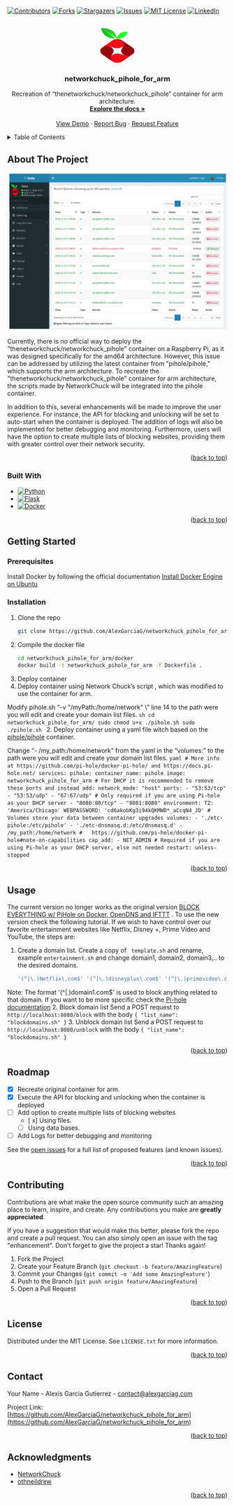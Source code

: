<!-- Improved compatibility of back to top link: See: https://github.com/othneildrew/Best-README-Template/pull/73 -->

<a name="readme-top"></a>

<!--
*** Thanks for checking out the Best-README-Template. If you have a suggestion
*** that would make this better, please fork the repo and create a pull request
*** or simply open an issue with the tag "enhancement".
*** Don't forget to give the project a star!
*** Thanks again! Now go create something AMAZING! :D
-->

<!-- PROJECT SHIELDS -->

<!--
*** I'm using markdown "reference style" links for readability.
*** Reference links are enclosed in brackets [ ] instead of parentheses ( ).
*** See the bottom of this document for the declaration of the reference variables
*** for contributors-url, forks-url, etc. This is an optional, concise syntax you may use.
*** https://www.markdownguide.org/basic-syntax/#reference-style-links
-->

[![Contributors][contributors-shield]][contributors-url]
[![Forks][forks-shield]][forks-url]
[![Stargazers][stars-shield]][stars-url]
[![Issues][issues-shield]][issues-url]
[![MIT License][license-shield]][license-url]
[![LinkedIn][linkedin-shield]][linkedin-url]
<!-- PROJECT LOGO -->

<br />
<div align="center">
  <a href="https://github.com/AlexGarciaG/networkchuck_pihole_for_arm">
    <img src="images/logo.png" alt="Logo" width="80" height="80">
  </a>

<h3 align="center">networkchuck_pihole_for_arm</h3>

<p align="center">
    Recreation of “thenetworkchuck/networkchuck_pihole” container for arm architecture.
    <br />
    <a href="https://github.com/AlexGarciaG/networkchuck_pihole_for_arm"><strong>Explore the docs »</strong></a>
    <br />
    <br />
    <a href="https://github.com/AlexGarciaG/networkchuck_pihole_for_arm">View Demo</a>
    ·
    <a href="https://github.com/AlexGarciaG/networkchuck_pihole_for_arm/issues">Report Bug</a>
    ·
    <a href="https://github.com/AlexGarciaG/networkchuck_pihole_for_arm/issues">Request Feature</a>
  </p>
</div>

<!-- TABLE OF CONTENTS -->

<details>
  <summary>Table of Contents</summary>
  <ol>
    <li>
      <a href="#about-the-project">About The Project</a>
      <ul>
        <li><a href="#built-with">Built With</a></li>
      </ul>
    </li>
    <li>
      <a href="#getting-started">Getting Started</a>
      <ul>
        <li><a href="#prerequisites">Prerequisites</a></li>
        <li><a href="#installation">Installation</a></li>
      </ul>
    </li>
    <li><a href="#usage">Usage</a></li>
    <li><a href="#roadmap">Roadmap</a></li>
    <li><a href="#contributing">Contributing</a></li>
    <li><a href="#license">License</a></li>
    <li><a href="#contact">Contact</a></li>
    <li><a href="#acknowledgments">Acknowledgments</a></li>
  </ol>
</details>

<!-- ABOUT THE PROJECT -->

## About The Project

[![Product Name Screen Shot][product-screenshot]](https://example.com)

Currently, there is no official way to deploy the "thenetworkchuck/networkchuck_pihole" container on a Raspberry Pi, as it was designed specifically for the amd64 architecture. However, this issue can be addressed by utilizing the latest container from "pihole/pihole," which supports the arm architecture. To recreate the "thenetworkchuck/networkchuck_pihole" container for arm architecture, the scripts made by NetworkChuck will be integrated into the pihole container.

In addition to this, several enhancements will be made to improve the user experience. For instance, the API for blocking and unlocking will be set to auto-start when the container is deployed. The addition of logs will also be implemented for better debugging and monitoring. Furthermore, users will have the option to create multiple lists of blocking websites, providing them with greater control over their network security.

<p align="right">(<a href="#readme-top">back to top</a>)</p>

### Built With
* [![Python][Python.js]][Python-url]
* [![Flask][Flask.js]][Flask-url]
* [![Docker][Docker.js]][Docker-url]


<p align="right">(<a href="#readme-top">back to top</a>)</p>

<!-- GETTING STARTED -->

## Getting Started

### Prerequisites

Install Docker by following the official documentation [Install Docker Engine on Ubuntu](https://docs.docker.com/engine/install/)

### Installation

1. Clone the repo
   ```sh
   git clone https://github.com/AlexGarciaG/networkchuck_pihole_for_arm.git
   ```
2. Compile the docker file
   ```sh
   cd networkchuck_pihole_for_arm/docker
   docker build -t networkchuck_pihole_for_arm -f Dockerfile .
   ```
3. Deploy container 
  1. Deploy container using Network Chuck’s script , which was modified to use the container for arm.

  Modify pihole.sh “-v "/myPath:/home/network" \” line 14  to the path were you will edit and create your domain list files. 
    ```sh
    cd networkchuck_pihole_for_arm/
    sudo chmod u+x ./pihole.sh
    sudo ./pihole.sh
    ```
  2. Deploy container using a yaml file witch based on the [pihole/pihole](https://hub.docker.com/r/pihole/pihole) container. 

  Change “- /my_path:/home/network”  from the yaml in the “volumes:” to the path were you will edit and create your domain list files. 
    ```yaml
    # More info at https://github.com/pi-hole/docker-pi-hole/ and https://docs.pi-hole.net/
    services:
      pihole:
        container_name: pihole
        image: networkchuck_pihole_for_arm
        # For DHCP it is recommended to remove these ports and instead add: network_mode: "host"
        ports:
          - "53:53/tcp"
          - "53:53/udp"
          - "67:67/udp" # Only required if you are using Pi-hole as your DHCP server
          - "8080:80/tcp"
          - "8081:8080"
        environment:
          TZ: 'America/Chicago'
          WEBPASSWORD: 'cd6akobKg3i94kQKMWD*_aCcqN4_JD'
        # Volumes store your data between container upgrades
        volumes:
          - './etc-pihole:/etc/pihole'
          - './etc-dnsmasq.d:/etc/dnsmasq.d'
          - /my_path:/home/network
        #   https://github.com/pi-hole/docker-pi-hole#note-on-capabilities
        cap_add:
          - NET_ADMIN # Required if you are using Pi-hole as your DHCP server, else not needed
        restart: unless-stopped
    ```
<p align="right">(<a href="#readme-top">back to top</a>)</p>

<!-- USAGE EXAMPLES -->

## Usage

The current version no longer works as the original version [BLOCK EVERYTHING w/ PiHole on Docker, OpenDNS and IFTTT](https://www.youtube.com/watch?v=dH3DdLy574M&t=934s) . To use the new version check the following tutorial.
If we wish to have control over our favorite entertainment  websites like Netflix, Disney +, Prime Video and YouTube, the steps are: 
1. Create a domain list. 
  Create a copy of ` template.sh` and rename, example `entertainment.sh` and change domain1, domain2, domain3,.. to the desired domains.
    ```sh
    '(^|\.)Netflix\.com$' '(^|\.)disneyplus\.com$' '(^|\.)primevideo\.com$' '(^|\.)youtube\.com$'
    ```
  Note: The format '(^|\.)domain1\.com$' is used to block anything related to that domain. If you want to be more specific check the [Pi-hole documentation](https://docs.pi-hole.net/regex/tutorial/)
2. Block domain list
  Send a POST request to ` http://localhost:8080/block` with the body 
    ```
    {
      "list_name": "blockdomains.sh"
    }
    ```
3. Unblock domain list
  Send a POST request to ` http://localhost:8080/unblock` with the body 
    ```
    {
      "list_name": "blockdomains.sh"
    }
    ```


<p align="right">(<a href="#readme-top">back to top</a>)</p>

<!-- ROADMAP -->

## Roadmap

- [X] Recreate original container for arm.
- [X] Execute the API for blocking and unlocking when the container is deployed
- [ ] Add option to create multiple lists of blocking websites
    - [ x] Using files.
    - [ ] Using data bases.
- [ ] Add Logs for better debugging and monitoring

See the [open issues](https://github.com/AlexGarciaG/networkchuck_pihole_for_arm/issues) for a full list of proposed features (and known issues).

<p align="right">(<a href="#readme-top">back to top</a>)</p>

<!-- CONTRIBUTING -->

## Contributing

Contributions are what make the open source community such an amazing place to learn, inspire, and create. Any contributions you make are **greatly appreciated**.

If you have a suggestion that would make this better, please fork the repo and create a pull request. You can also simply open an issue with the tag "enhancement".
Don't forget to give the project a star! Thanks again!

1. Fork the Project
2. Create your Feature Branch (`git checkout -b feature/AmazingFeature`)
3. Commit your Changes (`git commit -m 'Add some AmazingFeature'`)
4. Push to the Branch (`git push origin feature/AmazingFeature`)
5. Open a Pull Request

<p align="right">(<a href="#readme-top">back to top</a>)</p>

<!-- LICENSE -->

## License

Distributed under the MIT License. See `LICENSE.txt` for more information.

<p align="right">(<a href="#readme-top">back to top</a>)</p>

<!-- CONTACT -->

## Contact

Your Name - Alexis Garcia Gutierrez - contact@alexgarciag.com

Project Link: [https://github.com/AlexGarciaG/networkchuck_pihole_for_arm](https://github.com/AlexGarciaG/networkchuck_pihole_for_arm)

<p align="right">(<a href="#readme-top">back to top</a>)</p>

<!-- ACKNOWLEDGMENTS -->

## Acknowledgments

* [NetworkChuck](https://www.youtube.com/@NetworkChuck)
* [othneildrew](https://github.com/othneildrew/Best-README-Template)

<p align="right">(<a href="#readme-top">back to top</a>)</p>

<!-- MARKDOWN LINKS & IMAGES -->

<!-- https://www.markdownguide.org/basic-syntax/#reference-style-links -->

[contributors-shield]: https://img.shields.io/github/contributors/AlexGarciaG/networkchuck_pihole_for_arm.svg?style=for-the-badge
[contributors-url]: https://github.com/AlexGarciaG/networkchuck_pihole_for_arm/graphs/contributors
[forks-shield]: https://img.shields.io/github/forks/AlexGarciaG/networkchuck_pihole_for_arm.svg?style=for-the-badge
[forks-url]: https://github.com/AlexGarciaG/networkchuck_pihole_for_arm/network/members
[stars-shield]: https://img.shields.io/github/stars/AlexGarciaG/networkchuck_pihole_for_arm.svg?style=for-the-badge
[stars-url]: https://github.com/AlexGarciaG/networkchuck_pihole_for_arm/stargazers
[issues-shield]: https://img.shields.io/github/issues/AlexGarciaG/networkchuck_pihole_for_arm.svg?style=for-the-badge
[issues-url]: https://github.com/AlexGarciaG/networkchuck_pihole_for_arm/issues
[license-shield]: https://img.shields.io/github/license/AlexGarciaG/networkchuck_pihole_for_arm.svg?style=for-the-badge
[license-url]: https://github.com/AlexGarciaG/networkchuck_pihole_for_arm/blob/master/LICENSE.txt
[linkedin-shield]: https://img.shields.io/badge/-LinkedIn-black.svg?style=for-the-badge&logo=linkedin&colorB=555
[linkedin-url]: https://www.linkedin.com/in/garcia-alexis
[product-screenshot]: images/screenshot.png
[Python.js]: https://img.shields.io/badge/python-3670A0?style=for-the-badge&logo=python&logoColor=ffdd54
[Python-url]: https://www.python.org/
[Flask.js]: https://img.shields.io/badge/Flask-000000?style=for-the-badge&logo=flask&logoColor=white
[Flask-url]: https://flask.palletsprojects.com/en/2.2.x/
[Docker.js]: https://img.shields.io/badge/docker-%230db7ed.svg?style=for-the-badge&logo=docker&logoColor=white
[Docker-url]: https://www.docker.com/
